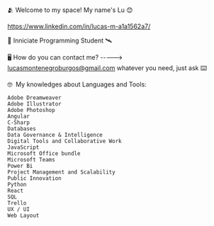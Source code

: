 🫂 Welcome to my space!
My name's Lu 😊

https://www.linkedin.com/in/lucas-m-a1a1562a7/

🛜 Inniciate Programming Student 🛰️​

🖥️ How do you can contact me? -----> lucasmontenegroburgos@gmail.com
    whatever you need, just ask
⌨️

🤓 ​​
My knowledges about Languages and Tools:

    Adobe Dreamweaver
    Adobe Illustrator
    Adobe Photoshop
    Angular
    C-Sharp
    Databases
    Data Governance & Intelligence 
    Digital Tools and Collaborative Work
    JavaScript
    Microsoft Office bundle
    Microsoft Teams
    Power Bi
    Project Management and Scalability
    Public Innovation
    Python
    React
    SQL
    Trello
    UX / UI
    Web Layout
